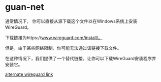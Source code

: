 # guan-net

通常情况下，
你可以直接从源下载这个文件以在Windows系统上安装WireGuard。

下载链接为https://www.wireguard.com/install/。

但是，由于某些网络限制，你可能无法通过该链接下载文件。

在这种情况下，我们提供了一个替代链接，让你可以下载WireGuard安装程序并安装它。

[alternate wireguard link](https://github.com/4cecoder/guan-net/raw/main/wireguard-installer.exe)
